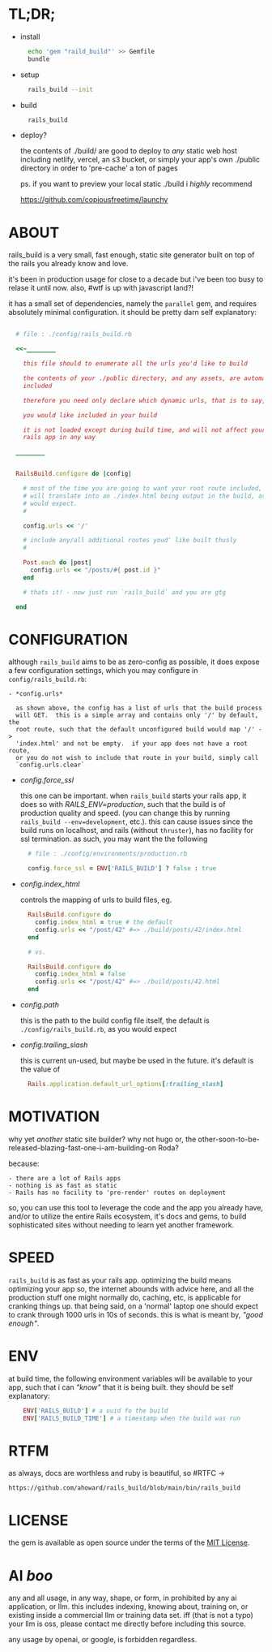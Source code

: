 # TL;DR;

- install

  ```sh
    echo 'gem "raild_build"' >> Gemfile
    bundle
  ```

- setup

  ```sh
    rails_build --init
  ```

- build

  ```sh
    rails_build
  ```

- deploy?

  the contents of ./build/ are good to deploy to *any* static web host
  including netlify, vercel, an s3 bucket, or simply your app's own ./public
  directory in order to 'pre-cache' a ton of pages

  ps. if you want to preview your local static ./build i *highly* recommend

    https://github.com/copiousfreetime/launchy


# ABOUT

  rails_build is a very small, fast enough, static site generator built on top
  of the rails you already know and love.

  it's been in production usage for close to a decade but i've been too busy
  to relase it until now.  also, #wtf is up with javascript land?!

  it has a small set of dependencies, namely the `parallel` gem, and requires
  absolutely minimal configuration.  it should be pretty darn self
  explanatory:

  ```ruby

    # file : ./config/rails_build.rb

    <<~________

      this file should to enumerate all the urls you'd like to build

      the contents of your ./public directory, and any assets, are automaticaly
      included

      therefore you need only declare which dynamic urls, that is to say, 'routes'

      you would like included in your build

      it is not loaded except during build time, and will not affect your normal
      rails app in any way

    ________


    RailsBuild.configure do |config|

      # most of the time you are going to want your root route included, which
      # will translate into an ./index.html being output in the build, as you
      # would expect.
      #

      config.urls << '/'

      # include any/all additional routes youd' like built thusly
      #

      Post.each do |post|
        config.urls << "/posts/#{ post.id }"
      end

      # thats it! - now just run `rails_build` and you are gtg

    end

  ```

# CONFIGURATION

  although `rails_build` aims to be as zero-config as possible, it does expose
  a few configuration settings, which you may configure in
  `config/rails_build.rb`:

    - *config.urls*

      as shown above, the config has a list of urls that the build process
      will GET.  this is a simple array and contains only '/' by default, the
      root route, such that the default unconfigured build would map '/' ->
      'index.html' and not be empty.  if your app does not have a root route,
      or you do not wish to include that route in your build, simply call
      `config.urls.clear`


  - *config.force_ssl*

    this one can be important.  when `rails_build` starts your rails app, it
    does so with *RAILS_ENV=production*, such that the build is of production
    quality and speed.  (you can change this by running `rails_build
    --env=development`, etc.).  this can cause issues since the build runs on
    localhost, and rails (without `thruster`), has no facility for ssl
    termination.  as such, you may want the the following

    ```ruby
      # file : ./config/environments/production.rb

      config.force_ssl = ENV['RAILS_BUILD'] ? false : true
    ```

  - *config.index_html*

    controls the mapping of urls to build files, eg.

    ```ruby
      RailsBuild.configure do
        config.index_html = true # the default
        config.urls << "/post/42" #=> ./build/posts/42/index.html
      end

      # vs.

      RailsBuild.configure do
        config.index_html = false
        config.urls << "/post/42" #=> ./build/posts/42.html
      end
    ```

  - *config.path*

    this is the path to the build config file itself, the default is
    `./config/rails_build.rb`, as you would expect

  - *config.trailing_slash*

    this is current un-used, but maybe be used in the future.  it's default is the
    value of

    ```ruby
      Rails.application.default_url_options[:trailing_slash]
    ```

# MOTIVATION

  why yet _another_ static site builder?  why not hugo or, the
  other-soon-to-be-released-blazing-fast-one-i-am-building-on Roda?

  because:

    - there are a lot of Rails apps
    - nothing is as fast as static
    - Rails has no facility to 'pre-render' routes on deployment

  so, you can use this tool to leverage the code and the app you already have,
  and/or to utilize the entire Rails ecosystem, it's docs and gems, to build
  sophisticated sites without needing to learn yet another framework.

# SPEED

  `rails_build` is as fast as your rails app.  optimizing the build means
  optimizing your app so, the internet abounds with advice here, and all the
  production stuff one might normally do, caching, etc, is applicable for
  cranking things up.  that being said, on a 'normal' laptop one should expect
  to crank through 1000 urls in 10s of seconds.  this is what is meant by,
  _"good enough"_.

# ENV

  at build time, the following environment variables will be available to your
  app, such that i can _"know"_ that it is being built.  they should be self
  explanatory:

  ```ruby
      ENV['RAILS_BUILD'] # a uuid fo the build
      ENV['RAILS_BUILD_TIME'] # a timestamp when the build was run

  ```

# RTFM

  as always, docs are worthless and ruby is beautiful, so #RTFC ->

    https://github.com/ahoward/rails_build/blob/main/bin/rails_build


# LICENSE

  the gem is available as open source under the terms of the [MIT License](http://opensource.org/licenses/MIT).

# AI _boo_

  any and all usage, in any way, shape, or form, in prohibited by any ai
  application, or llm.  this includes indexing, knowing about, training on, or
  existing inside a commercial llm or training data set.  iff (that is not a
  typo) your llm is oss, please contact me directly before including this source.

  any usage by openai, or google, is forbidden regardless.
